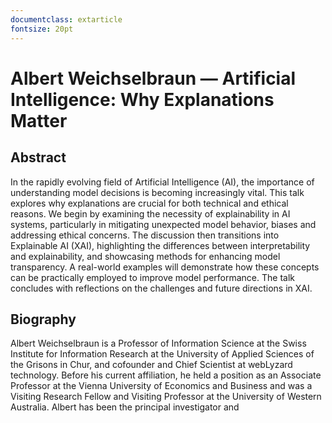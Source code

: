 ```yaml
---
documentclass: extarticle
fontsize: 20pt
---
```


# Albert Weichselbraun — Artificial Intelligence: Why Explanations Matter

## Abstract

In the rapidly evolving field of Artificial Intelligence (AI), the
importance of understanding model decisions is becoming increasingly
vital. This talk explores why explanations are crucial for both
technical and ethical reasons. We begin by examining the necessity of
explainability in AI systems, particularly in mitigating unexpected
model behavior, biases and addressing ethical concerns. The discussion
then transitions into Explainable AI (XAI), highlighting the
differences between interpretability and explainability, and
showcasing methods for enhancing model transparency. A real-world
examples will demonstrate how these concepts can be practically
employed to improve model performance. The talk concludes with
reflections on the challenges and future directions in XAI.

## Biography

Albert Weichselbraun is a Professor of Information Science at the
Swiss Institute for Information Research at the University of Applied
Sciences of the Grisons in Chur, and cofounder and Chief Scientist at
webLyzard technology.
Before his current affiliation, he held a position as an Associate
Professor at the Vienna University of Economics and Business and was a
Visiting Research Fellow and Visiting Professor at the University of
Western Australia. Albert has been the principal investigator and
